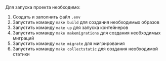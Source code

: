 Для запуска проекта необходимо:

1. Создать и заполнить файл `.env`
2. Запустить команду `make build` для создания необходимых образов
3. Запустить команду `make up` для запуска контейнеров
4. Запустить команду `make makemigrations` для создания необходимых миграций
5. Запустить команду `make migrate` для мигрирования
6. Запустить команду `make collectstatic` для создания необходимой статики
